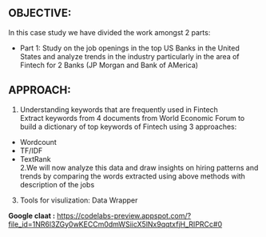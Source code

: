 ## OBJECTIVE: 
In this case study we have divided the work amongst 2 parts:<br>
 - Part 1: Study on the job openings in the top US Banks in the United States and analyze trends in the industry particularly in the area of Fintech for 2 Banks (JP Morgan and Bank of AMerica)<br>
 
 ## APPROACH:

1. Understanding keywords that are frequently used in Fintech <br>
Extract keywords from 4 documents from World Economic Forum to build a dictionary of top keywords of Fintech using 3 approaches:<br>
- Wordcount <br>
- TF/IDF <br>
- TextRank <br>
2.We will now analyze this data and draw insights on hiring patterns and trends by comparing the words extracted using above methods with description of the jobs<br>
3. Tools for visulization: Data Wrapper <br>

<b> Google claat :</b> https://codelabs-preview.appspot.com/?file_id=1NR6l3ZGy0wKECCm0dmWSiicX5lNx9qqtxfjH_RIPRCc#0
